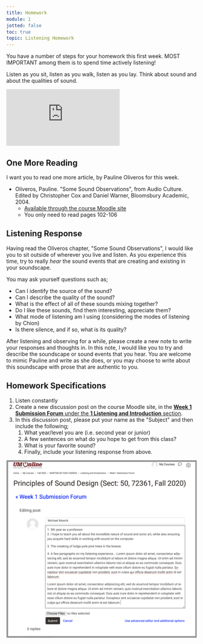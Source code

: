 ```yaml
---
title: Homework
module: 1
jotted: false
toc: true
topic: Listening Homework
---
```


You have a number of steps for your homework this first week. MOST IMPORTANT among them is to spend time actively listening!

Listen as you sit, listen as you walk, listen as you lay. Think about sound and about the qualities of sound.

<div class="embed-responsive embed-responsive-16by9"><iframe class="embed-responsive-item" src="https://www.youtube.com/embed/Nua6Ahsnc5Y" frameborder="0" allow="accelerometer; autoplay; encrypted-media; gyroscope; picture-in-picture" allowfullscreen></iframe></div>

## One More Reading

I want you to read one more article, by Pauline Oliveros for this week.

- Oliveros, Pauline. "Some Sound Observations", from Audio Culture. Edited by Christopher Cox and Daniel Warner, Bloomsbury Academic, 2004.
  - [Available through the course Moodle site](https://moodle.umt.edu/pluginfile.php/3440454/mod_resource/content/0/Oliveros-SoundObservations.pdf)
  - You only need to read pages 102-106


## Listening Response

Having read the Oliveros chapter, "Some Sound Observations", I would like you to sit outside of wherever you live and listen. As you experience this time, try to really _hear_ the sound events that are creating and existing in your soundscape.

You may ask yourself questions such as;

- Can I identify the source of the sound?
- Can I describe the quality of the sound?
- What is the effect of all of these sounds mixing together?
- Do I like these sounds, find them interesting, appreciate them?
- What mode of listening am I using (considering the modes of listening by Chion)
- Is there silence, and if so, what is its quality?

After listening and observing for a while, please create a new note to write your responses and thoughts in. In this note, I would like you to try and describe the soundscape or sound events that you hear. You are welcome to mimic Pauline and write as she does, or you may choose to write about this soundscape with prose that are authentic to you.



## Homework Specifications

1. Listen constantly
2. Create a new discussion post on the course Moodle site, in the [**Week 1 Submission Forum** under the **1 Listening and Introduction** section](https://moodle.umt.edu/mod/hsuforum/view.php?id=2655595).
4. In this discussion post, please put your name as the "Subject" and then include the following;
   1. What year/level you are (i.e. second year or junior)
   2. A few sentences on what do you hope to get from this class?
   3. What is your favorite sound?
   4. Finally, include your listening response from above.

![Example of what the HW1 forum post might look like](../imgs/hw1-example-post.png "Example of what the HW1 forum post might look like")
